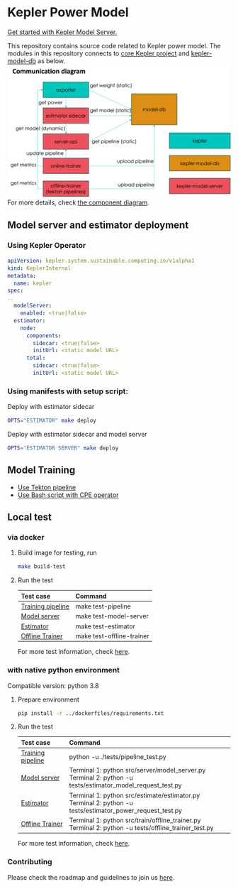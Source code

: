 # Kepler Power Model
[Get started with Kepler Model Server.](https://sustainable-computing.io/kepler_model_server/get_started/)

This repository contains source code related to Kepler power model. The modules in this repository connects to [core Kepler project](https://github.com/sustainable-computing-io/kepler) and [kepler-model-db](https://github.com/sustainable-computing-io/kepler-model-db) as below.
![](./fig/comm_diagram.png)
For more details, check [the component diagram](./fig/model-server-components-simplified.png).

## Model server and estimator deployment 

### Using Kepler Operator

```yaml
apiVersion: kepler.system.sustainable.computing.io/v1alpha1
kind: KeplerInternal
metadata:
  name: kepler
spec:
..
  modelServer:
    enabled: <true|false>
  estimator:
    node:
      components:
        sidecar: <true|false>
        initUrl: <static model URL>
      total:
        sidecar: <true|false>
        initUrl: <static model URL>
```

### Using manifests with setup script:
Deploy with estimator sidecar
```sh
OPTS="ESTIMATOR" make deploy
```

Deploy with estimator sidecar and model server 
```sh
OPTS="ESTIMATOR SERVER" make deploy
```

## Model Training
- [Use Tekton pipeline](./model_training/tekton/README.md)
- [Use Bash script with CPE operator](./model_training/cpe_script_instruction.md)

## Local test
### via docker
1. Build image for testing, run 
    ```sh
    make build-test
    ```

2. Run the test

    |Test case|Command|
    |---|---|
    |[Training pipeline](./tests/README.md#pipeline)|make test-pipeline|
    |[Model server](./tests/README.md#estimator-model-request-to-model-server)|make test-model-server|
    |[Estimator](./tests/README.md#estimator-power-request-from-collector)|make test-estimator|
    |[Offline Trainer](./tests/README.md#offline-trainer)|make test-offline-trainer|

    For more test information, check [here](./tests/).

### with native python environment
Compatible version: python 3.8

1. Prepare environment

    ```bash
    pip install -r ../dockerfiles/requirements.txt
    ```

2. Run the test

    |Test case|Command|
    |---|---|
    |[Training pipeline](./tests/README.md#pipeline)|python -u ./tests/pipeline_test.py|
    |[Model server](./tests/README.md#estimator-model-request-to-model-server)|Terminal 1: python src/server/model_server.py <br>Terminal 2: python -u tests/estimator_model_request_test.py|
    |[Estimator](./tests/README.md#estimator-power-request-from-collector)|Terminal 1: python src/estimate/estimator.py<br>Terminal 2: python -u tests/estimator_power_request_test.py|
    |[Offline Trainer](./tests/README.md#offline-trainer)|Terminal 1: python src/train/offline_trainer.py<br>Terminal 2: python -u tests/offline_trainer_test.py|

    For more test information, check [here](./tests/).

### Contributing
Please check the roadmap and guidelines to join us [here](./contributing.md).
